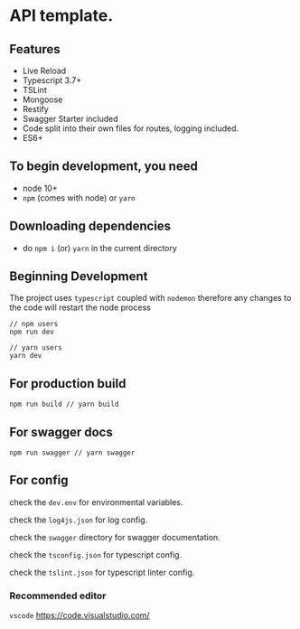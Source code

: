 # API template.
## Features
- Live Reload
- Typescript 3.7+
- TSLint
- Mongoose
- Restify
- Swagger Starter included
- Code split into their own files for routes, logging included.
- ES6+
## To begin development, you need
- node 10+
- `npm` (comes with node) or `yarn`

## Downloading dependencies
- do `npm i` (or) `yarn` in the current directory

## Beginning Development
The project uses `typescript` coupled with `nodemon` therefore any changes to the code will restart the node process
```
// npm users
npm run dev

// yarn users
yarn dev
```

## For production build
```
npm run build // yarn build
```
## For swagger docs
```
npm run swagger // yarn swagger
```

## For config
check the `dev.env` for environmental variables.

check the `log4js.json` for log config.

check the `swagger` directory for swagger documentation.

check the `tsconfig.json` for typescript config.

check the `tslint.json` for typescript linter config.

### Recommended editor
`vscode`
https://code.visualstudio.com/


